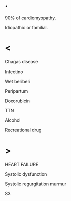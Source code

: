 # .

90% of cardiomyopathy.

Idiopathic or familial.

# <

Chagas disease

Infectino

Wet beriberi

Peripartum

Doxorubicin

TTN

Alcohol

Recreational drug

# >

HEART FAILURE

Systolic dysfunction

Systolic regurgitation murmur

S3
